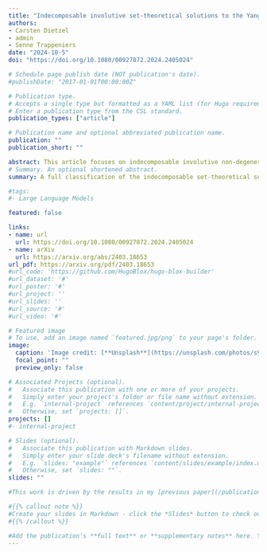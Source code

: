 ```yaml
---
title: "Indecomposable involutive set-theoretical solutions to the Yang-Baxter equation of size $p^2$"
authors:
- Carsten Dietzel
- admin
- Senne Trappeniers
date: "2024-10-5"
doi: "https://doi.org/10.1080/00927872.2024.2405024"

# Schedule page publish date (NOT publication's date).
#publishDate: "2017-01-01T00:00:00Z"

# Publication type.
# Accepts a single type but formatted as a YAML list (for Hugo requirements).
# Enter a publication type from the CSL standard.
publication_types: ["article"]

# Publication name and optional abbreviated publication name.
publication: ""
publication_short: ""

abstract: This article focuses on indecomposable involutive non-degenerate set-theoretical solutions to the Yang–Baxter equation. More specifically, we give a full classification of those solutions which are of size $p^2$, for $p$ a prime. We do this through a thorough analysis of their associated permutation braces and using the language of cycle sets.
# Summary. An optional shortened abstract.
summary: A full classification of the indecomposable set-theoretical solutions to the Yang-Baxter equation of size $p^2$.

#tags:
#- Large Language Models

featured: false

links:
- name: url
  url: https://doi.org/10.1080/00927872.2024.2405024
- name: arXiv
  url: https://arxiv.org/abs/2403.18653
url_pdf: https://arxiv.org/pdf/2403.18653
#url_code: 'https://github.com/HugoBlox/hugo-blox-builder'
#url_dataset: '#'
#url_poster: '#'
#url_project: ''
#url_slides: ''
#url_source: '#'
#url_video: '#'

# Featured image
# To use, add an image named `featured.jpg/png` to your page's folder. 
image:
  caption: 'Image credit: [**Unsplash**](https://unsplash.com/photos/s9CC2SKySJM)'
  focal_point: ""
  preview_only: false

# Associated Projects (optional).
#   Associate this publication with one or more of your projects.
#   Simply enter your project's folder or file name without extension.
#   E.g. `internal-project` references `content/project/internal-project/index.md`.
#   Otherwise, set `projects: []`.
projects: []
#- internal-project

# Slides (optional).
#   Associate this publication with Markdown slides.
#   Simply enter your slide deck's filename without extension.
#   E.g. `slides: "example"` references `content/slides/example/index.md`.
#   Otherwise, set `slides: ""`.
slides: ""

#This work is driven by the results in my [previous paper](/publication/conference-paper/) on LLMs.

#{{% callout note %}}
#Create your slides in Markdown - click the *Slides* button to check out the example.
#{{% /callout %}}

#Add the publication's **full text** or **supplementary notes** here. You can use rich formatting such as including [code, math, and images](https://docs.hugoblox.com/content/writing-markdown-latex/).
---
```

